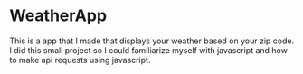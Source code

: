 # WeatherApp
This is a app that I made that displays your weather based on your zip code.
I did this small project so I could familiarize myself with javascript and how to make api requests using javascript.
